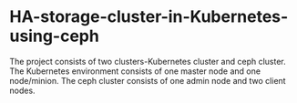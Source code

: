 # HA-storage-cluster-in-Kubernetes-using-ceph
The project consists of two clusters-Kubernetes cluster and ceph cluster. The Kubernetes environment consists of one master node and one node/minion. The ceph cluster consists of one admin node and two client nodes.
